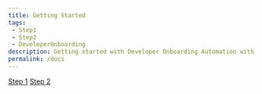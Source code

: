 ```yaml
---
title: Getting Started
tags: 
 - Step1
 - Step2
 - DeveloperOnboarding
description: Getting started with Developer Onboarding Automation with Microsoft DevHome
permalink: /docs
---
```


[Step 1](../_docs/devMachineConfig/step1)
[Step 2](../_docs/devMachineConfig/step2)